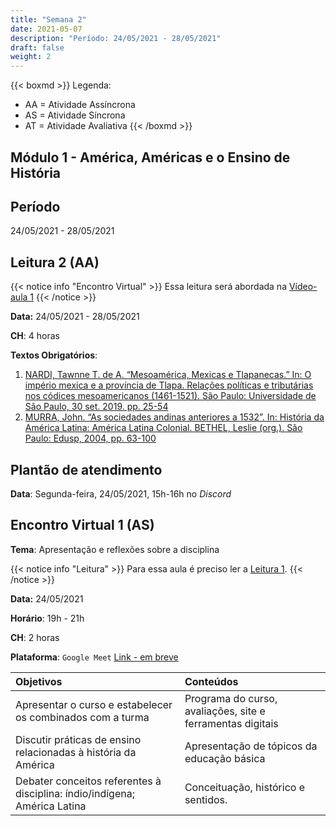```yaml
---
title: "Semana 2"
date: 2021-05-07
description: "Período: 24/05/2021 - 28/05/2021"
draft: false
weight: 2
---
```


{{< boxmd >}}
Legenda: 
- AA = Atividade Assíncrona
- AS = Atividade Síncrona
- AT = Atividade Avaliativa
{{< /boxmd >}}

## Módulo 1 - América, Américas e o Ensino de História

## Período

24/05/2021 - 28/05/2021

## Leitura 2 (AA)

{{< notice info "Encontro Virtual" >}}
Essa leitura será abordada na [Vídeo-aula 1](https://cclhm0057.netlify.app/semanal/sem3/#v%C3%ADdeo-aula-1-aa)
{{< /notice >}}

**Data:** 24/05/2021 - 28/05/2021

**CH**: 4 horas

**Textos Obrigatórios**:

1. [NARDI, Tawnne T. de A. “Mesoamérica, Mexicas e Tlapanecas.” In: O império mexica e a província de Tlapa. Relações políticas e tributárias nos códices mesoamericanos (1461-1521). São Paulo: Universidade de São Paulo, 30 set. 2019. pp. 25-54](https://ericbrasiln.github.io/cclhm0057_ihl/textos/mod_2/NARDI.pdf)
2. [MURRA, John. “As sociedades andinas anteriores a 1532”. In: História da América Latina: América Latina Colonial. BETHEL, Leslie (org.). São Paulo: Edusp, 2004, pp. 63-100](https://ericbrasiln.github.io/cclhm0057_ihl/textos/mod_2/MURRA.pdf)

## Plantão de atendimento

**Data**: Segunda-feira, 24/05/2021, 15h-16h no *Discord*

## Encontro Virtual 1 (AS)

**Tema**: Apresentação e reflexões sobre a disciplina

{{< notice info "Leitura" >}}
Para essa aula é preciso ler a [Leitura 1](https://cclhm0057.netlify.app/semanal/sem1/#leitura-1-aa).
{{< /notice >}}

**Data:** 24/05/2021

**Horário**: 19h - 21h

**CH**: 2 horas

**Plataforma**: `Google Meet` [Link - em breve]()

| Objetivos           | Conteúdos         |
|:--------------------|:------------------|
| Apresentar o curso e estabelecer os combinados com a turma | Programa do curso, avaliações, site e ferramentas digitais |
| Discutir práticas de ensino relacionadas à história da América | Apresentação de tópicos da educação básica |
|Debater conceitos referentes à disciplina: índio/indígena; América Latina | Conceituação, histórico e sentidos.
